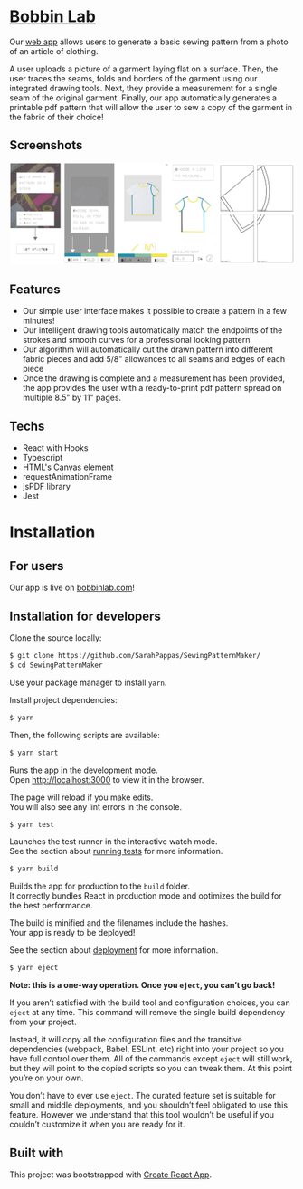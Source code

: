 # [Bobbin Lab](http:\\bobbinlab.com)

Our [web app](http:\\bobbinlab.com) allows users to generate a basic sewing pattern from a photo of an article of clothing.

A user uploads a picture of a garment laying flat on a surface. Then, the user traces the seams, folds and borders of the garment using our integrated drawing tools. Next, they provide a measurement for a single seam of the original garment. Finally, our app automatically generates a printable pdf pattern that will allow the user to sew a copy of the garment in the fabric of their choice!

## Screenshots

<img src="/sewingPatternMakerDemo.jpg">

## Features

- Our simple user interface makes it possible to create a pattern in a few minutes!
- Our intelligent drawing tools automatically match the endpoints of the strokes and smooth curves for a professional looking pattern
- Our algorithm will automatically cut the drawn pattern into different fabric pieces and add 5/8" allowances to all seams and edges of each piece
- Once the drawing is complete and a measurement has been provided, the app provides the user with a ready-to-print pdf pattern spread on multiple 8.5" by 11" pages.

## Techs

- React with Hooks
- Typescript
- HTML's Canvas element
- requestAnimationFrame
- jsPDF library
- Jest

# Installation
## For users
Our app is live on [bobbinlab.com](http:\\bobbinlab.com)!

## Installation for developers
Clone the source locally:

```sh
$ git clone https://github.com/SarahPappas/SewingPatternMaker/
$ cd SewingPatternMaker
```

Use your package manager to install `yarn`.

Install project dependencies:

```sh
$ yarn
```

Then, the following scripts are available: 

```sh
$ yarn start
```

Runs the app in the development mode.<br />
Open [http://localhost:3000](http://localhost:3000) to view it in the browser.

The page will reload if you make edits.<br />
You will also see any lint errors in the console.

```sh
$ yarn test
```

Launches the test runner in the interactive watch mode.<br />
See the section about [running tests](https://facebook.github.io/create-react-app/docs/running-tests) for more information.

```sh
$ yarn build
```

Builds the app for production to the `build` folder.<br />
It correctly bundles React in production mode and optimizes the build for the best performance.

The build is minified and the filenames include the hashes.<br />
Your app is ready to be deployed!

See the section about [deployment](https://facebook.github.io/create-react-app/docs/deployment) for more information.

```sh
$ yarn eject
```

**Note: this is a one-way operation. Once you `eject`, you can’t go back!**

If you aren’t satisfied with the build tool and configuration choices, you can `eject` at any time. This command will remove the single build dependency from your project.

Instead, it will copy all the configuration files and the transitive dependencies (webpack, Babel, ESLint, etc) right into your project so you have full control over them. All of the commands except `eject` will still work, but they will point to the copied scripts so you can tweak them. At this point you’re on your own.

You don’t have to ever use `eject`. The curated feature set is suitable for small and middle deployments, and you shouldn’t feel obligated to use this feature. However we understand that this tool wouldn’t be useful if you couldn’t customize it when you are ready for it.

## Built with

This project was bootstrapped with [Create React App](https://github.com/facebook/create-react-app).